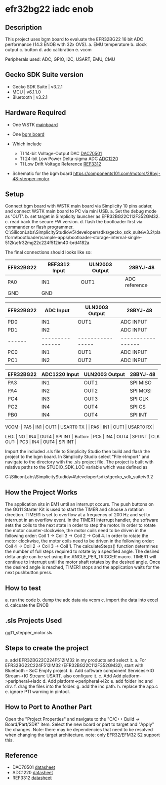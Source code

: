 # efr32bg22 iadc enob #

## Description ##

This project uses bgm board to evaluate the EFR32BG22 16 bit ADC performance (14.3 ENOB with 32x OVS). 
a. EMU temperature
b. clock output
c. button
d. adc calibration
e. vcom

Peripherals used: ADC, GPIO, I2C, USART, EMU, CMU

## Gecko SDK Suite version ##

- Gecko SDK Suite | v3.2.1
- MCU             | v6.1.1.0
- Bluetooth       | v3.2.1

## Hardware Required ##

- One WSTK [mainboard](https://www.silabs.com/development-tools/wireless/wireless-starter-kit-mainboard)
- One [bgm board](https://components101.com/motors/28byj-48-stepper-motor)

- Which include 
  - TI 14-bit Voltage-Output DAC [DAC70501](https://www.ti.com/lit/ds/symlink/dac70501.pdf)
  - TI 24-bit Low Power Delta-sigma ADC [ADC1220](https://www.ti.com/lit/ds/symlink/ads1220.pdf)
  - TI Low Drift Voltage Reference [REF3312](https://www.ti.com/product/REF3312)
- Schematic for the bgm board
<https://components101.com/motors/28byj-48-stepper-motor>
## Setup ##

Connect bgm board with WSTK main board via Simplicity 10 pins adater, and connect WSTK main board to PC via mini USB.
a. Set the debug mode as 'OUT'.
b. set target in Simplicity launcher as EFR32BG22C112F352GM32.
c. read back the secure FW version.
d. flash the bootloader first via commander or flash programmer.
C:\SiliconLabs\SimplicityStudio\v5\developer\sdks\gecko_sdk_suite\v3.2\platform\bootloader\sample-apps\bootloader-storage-internal-single-512k\efr32mg22c224f512im40-brd4182a


The final connections should looks like so:



| EFR32BG22 | REF3312 Input | ULN2003 Output | 28BYJ-48        |
|------|---------------|----------------|-----------------|
| PA0  | IN1           | OUT1           | ADC reference   |
| GND  | GND           |                |                 |


| EFR32BG22 | ADC Input | ULN2003 Output | 28BYJ-48        |
|------|---------------|----------------|-----------------|
| PD0  | IN1           | OUT1           | ADC INPUT   |
| PD1  | IN2           |                | ADC INPUT   |
|------|---------------|----------------|-----------------|
| PC0  | IN1           | OUT1           | ADC INPUT |
| PC1  | IN2           | OUT2           | ADC INPUT |


| EFR32BG22 | ADC1220 Input | ULN2003 Output | 28BYJ-48        |
|------|---------------|----------------|-----------------|
| PA3  | IN1           | OUT1           | SPI MISO |
| PA4  | IN2           | OUT2           | SPI MOSI |
| PC4  | IN3           | OUT3           | SPI CLK  |
| PC2  | IN4           | OUT4           | SPI CS   |
| PB0  | IN4           | OUT4           | SPI INT  |


VCOM:
| PA5  | IN1           | OUT1           | USART0 TX |
| PA6  | IN1           | OUT1           | USART0 RX |

LED:
| NO  | IN4           | OUT4           | SPI INT  |
Button:
| PC5  | IN4           | OUT4           | SPI INT  |
CLK OUT:
| PC3  | IN4           | OUT4           | SPI INT  |


Import the included .sls file to Simplicity Studio then build and flash the project to the bgm board.
In Simplicity Studio select "File->Import" and navigate to the directory with the .sls project file.
The project is built with relative paths to the STUDIO_SDK_LOC variable which was defined as

C:\SiliconLabs\SimplicityStudio\v4\developer\sdks\gecko_sdk_suite\v3.2

## How the Project Works ##

The application sits in EM1 until an interrupt occurs. The push buttons on the GG11 Starter Kit is used to start the TIMER and choose a rotation direction. TIMER1 is set to overflow at a frequency of 200 Hz and set to interrupt in an overflow event. In the TIMER1 interrupt handler, the software sets the coils to the next state in order to step the motor. In order to rotate the motor counter-clockwise, the motor coils need to be driven in the following order: Coil 1 -> Coil 3 -> Coil 2 -> Coil 4. In order to rotate the motor clockwise, the motor coils need to be driven in the following order: Coil 4 -> Coil 2 -> Coil 3 -> Coil 1. The calculateSteps() function determines the number of full steps required to rotate by a specified angle. The desired delta angle can be set using the ANGLE_PER_TRIGGER macro. TIMER1 will continue to interrupt until the motor shaft rotates by the desired angle. Once the desired angle is reached, TIMER1 stops and the application waits for the next pushbutton press.

## How to test ##
a. run the code
b. dump the adc data via vcom
c. import the data into excel
d. calcuate the ENOB

## .sls Projects Used ##

gg11_stepper_motor.sls

## Steps to create the project ##
a. add EFR32BG22C224F512IM32 in my products and select it.
a. For EFR32BG22C224F512IM32 (EFR32BG22C112F352GM32), start with Bluetooth - SoC Empty project.
b. Add software component Services->IO Stream->IO Stream: USART. also configure it.
c. Add Add platform->peripheral->iadc
d. Add platform->peripheral->i2c
e. add folder inc and drv.
f. drag the files into the folder.
g. add the inc path.
h. replace the app.c
e. ignore PTI warning in pintool.

## How to Port to Another Part ##

Open the "Project Properties" and navigate to the "C/C++ Build -> Board/Part/SDK" item. Select the new board or part to target and "Apply" the changes.  Note: there may be dependencies that need to be resolved when changing the target architecture.
note: only EFR32/EFM32 S2 support this.

## Reference ##
- DAC70501 [datasheet](https://www.ti.com/lit/ds/symlink/dac70501.pdf)
- ADC1220 [datasheet](https://www.ti.com/lit/ds/symlink/ads1220.pdf)
- REF3312 [datasheet](https://www.ti.com/product/REF3312)
